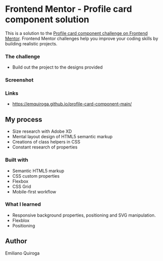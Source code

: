 # Frontend Mentor - Profile card component solution

This is a solution to the [Profile card component challenge on Frontend Mentor](https://www.frontendmentor.io/challenges/profile-card-component-cfArpWshJ). Frontend Mentor challenges help you improve your coding skills by building realistic projects.

### The challenge

- Build out the project to the designs provided

### Screenshot

### Links

- https://emquiroga.github.io/profile-card-component-main/

## My process

- Size research with Adobe XD
- Mental layout design of HTML5 semantic markup
- Creations of class helpers in CSS
- Constant research of properties

### Built with

- Semantic HTML5 markup
- CSS custom properties
- Flexbox
- CSS Grid
- Mobile-first workflow

### What I learned

- Responsive background properties, positioning and SVG manipulation.
- Flexblox
- Positioning

## Author

Emiliano Quiroga
